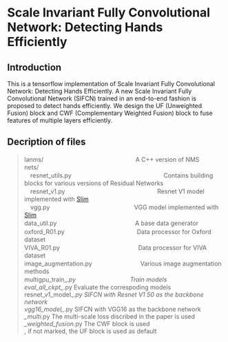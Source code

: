 Scale Invariant Fully Convolutional Network: Detecting Hands Efficiently
=====
Introduction
-----
This is a tensorflow implementation of Scale Invariant Fully Convolutional Network: Detecting Hands Efficiently. 
A new Scale Invariant Fully Convolutional Network (SIFCN) trained in an end-to-end fashion is proposed to detect hands efficiently.
We design the UF (Unweighted Fusion) block and CWF (Complementary Weighted Fusion) block to fuse features of multiple layers efficiently.

Decription of files
-----
>lanms/
　　　　　　　　　　　　　　　A C++ version of NMS <br>
>nets/<br>
　resnet_utils.py
　　　　　　　　　　　　　　　Contains building blocks for various versions of Residual Networks<br>
　resnet_v1.py
　　　　　　　　　　　　　　　Resnet V1 model implemented with [Slim](https://github.com/tensorflow/models/tree/master/research/slim)<br>
　vgg.py　　　　　　　　　　　　　　VGG model implemented with [Slim](https://github.com/tensorflow/models/tree/master/research/slim)<br>
>data_util.py　　　　　　　　　　　　　A base data generator<br>
>oxford_R01.py　　　　　　　　　　　　Data processor for Oxford dataset<br>
>VIVA_R01.py　　　　　　　　　　　　　Data processor for VIVA dataset<br>
>image_augmentation.py　　　　　　　　Various image augmentation methods<br>
>multigpu_train_*.py　　　　　　　　　Train models<br>
>eval_all_ckpt_*.py				Evaluate the correspoding models<br>
>resnet_v1_model_*.py			SIFCN with Resnet V1 50 as the backbone network<br>
>vgg16_model_*.py				SIFCN with VGG16 as the backbone network<br>
>*_multi*.py					The multi-scale loss discribed in the paper is used<br>
>*_weighted_fusion*.py			The CWF block is used<br>, if not marked, the UF block is used as default<br>
